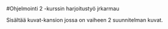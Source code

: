 #Ohjelmointi 2 -kurssin harjoitustyö jrkarmau

 Sisältää kuvat-kansion jossa on vaiheen 2 suunnitelman kuvat.